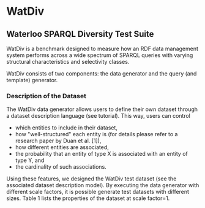 # WatDiv
## Waterloo SPARQL Diversity Test Suite

WatDiv is a benchmark designed to measure how an RDF data management system performs across a wide spectrum of SPARQL queries with varying structural characteristics and selectivity classes.

WatDiv consists of two components: the data generator and the query (and template) generator.

### Description of the Dataset

The WatDiv data generator allows users to define their own dataset through a dataset description language (see tutorial). This way, users can control

- which entities to include in their dataset,
- how "well-structured" each entity is (for details please refer to a research paper by Duan et al. [1]),
- how different entities are associated,
- the probability that an entity of type X is associated with an entity of type Y, and
- the cardinality of such associations.

Using these features, we designed the WatDiv test dataset (see the associated dataset description model). By executing the data generator with different scale factors, it is possible generate test datasets with different sizes. Table 1 lists the properties of the dataset at scale factor=1.
